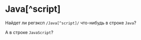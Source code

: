 # Java[^script]

Найдет ли регэксп <code class="pattern">/Java[^script]/</code> что-нибудь в строке <code class="subject">Java</code>? 

А в строке <code class="subject">JavaScript</code>?
